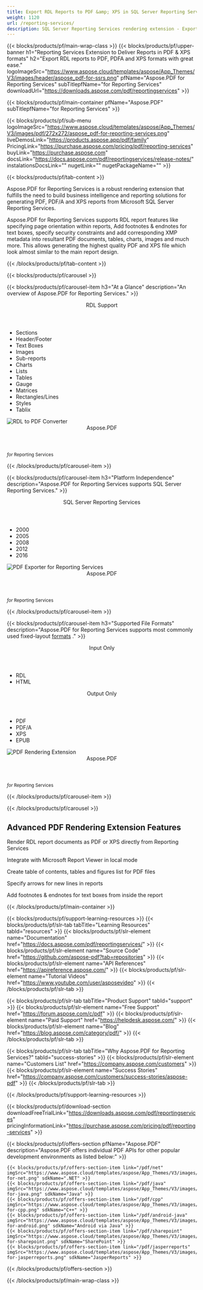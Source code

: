 ```yaml
---
title: Export RDL Reports to PDF &amp; XPS in SQL Server Reporting Services 
weight: 1120
url: /reporting-services/ 
description: SQL Server Reporting Services rendering extension - Export PDF PDF/A and XPS reports containing tables charts and images from SQL Server
---
```


{{< blocks/products/pf/main-wrap-class >}}
{{< blocks/products/pf/upper-banner h1="Reporting Services Extension to Deliver Reports in PDF & XPS formats" h2="Export RDL reports to PDF, PDFA and XPS formats with great ease." logoImageSrc="https://www.aspose.cloud/templates/aspose/App_Themes/V3/images/header/aspose_pdf-for-ssrs.png" pfName="Aspose.PDF for Reporting Services" subTitlepfName="for Reporting Services" downloadUrl="https://downloads.aspose.com/pdf/reportingservices" >}}

{{< blocks/products/pf/main-container pfName="Aspose.PDF" subTitlepfName="for Reporting Services" >}}

{{< blocks/products/pf/sub-menu logoImageSrc="https://www.aspose.cloud/templates/aspose/App_Themes/V3/images/pdf/272x272/aspose_pdf-for-reporting-services.png" liveDemosLink="https://products.aspose.app/pdf/family" PricingLink="https://purchase.aspose.com/pricing/pdf/reporting-services" buyLink="https://purchase.aspose.com" docsLink="https://docs.aspose.com/pdf/reportingservices/release-notes/" instalationsDocsLink="" nugetLink="" nugetPackageName="" >}}

{{< blocks/products/pf/tab-content >}}
<p>
 Aspose.PDF for Reporting Services is a robust rendering extension that fulfills the need to build business intelligence and reporting solutions for generating PDF, PDF/A and XPS reports from Microsoft SQL Server Reporting Services.
</p>

<p>
 Aspose.PDF for Reporting Services supports RDL report features like specifying page orientation within reports, Add footnotes &amp; endnotes for text boxes, specify security constraints and add corresponding XMP metadata into resultant PDF documents, tables, charts, images and much more. This allows generating the highest quality PDF and XPS file which look almost similar to the main report design.
</p>

{{< /blocks/products/pf/tab-content >}}

<!--Diagrams Start-->
{{< blocks/products/pf/carousel >}}

{{< blocks/products/pf/carousel-item h3="At a Glance" description="An overview of Aspose.PDF for Reporting Services." >}}
<div class="diagram1 d1-rs">
 <div class="d1-row">
  <div class="d1-col d1-left">
   <header>
    <i class="fa fa-file-image-o">
    </i>
    RDL Support
   </header>
   <ul>
    <li>
     Sections
    </li>
    <li>
     Header/Footer
    </li>
    <li>
     Text Boxes
    </li>
    <li>
     Images
    </li>
    <li>
     Sub-reports
    </li>
    <li>
     Charts
    </li>
    <li>
     Lists
    </li>
    <li>
     Tables
    </li>
    <li>
     Gauge
    </li>
    <li>
     Matrices
    </li>
    <li>
     Rectangles/Lines
    </li>
    <li>
     Styles
    </li>
    <li>
     Tablix
    </li>
   </ul>
  </div>
  <!--/left-->
  <div class="d1-col d1-right">
  </div>
  <!--/right-->
 </div>
 <!--/row-->
 <div class="d1-logo">
  <img alt="RDL to PDF Converter" src="https://www.aspose.cloud/templates/aspose/App_Themes/V3/images/pdf/272x272/aspose_pdf-for-reporting-services.png"/>
  <header>
   Aspose.PDF
  </header>
  <footer>
   <small>
    <em>
     for
    </em>
    Reporting Services
   </small>
  </footer>
 </div>
 <!--/logo-->
</div>

{{< /blocks/products/pf/carousel-item >}}

{{< blocks/products/pf/carousel-item h3="Platform Independence" description="Aspose.PDF for Reporting Services supports SQL Server Reporting Services." >}}
<div class="diagram1 d1-rs">
 <div class="d1-row">
  <div class="d1-col d1-left">
  </div>
  <!--/left-->
  <div class="d1-col d1-right">
   <header style="padding-left: 0px;">
    <i class="fa fa-cubes">
    </i>
    SQL Server Reporting Services
   </header>
   <ul>
    <li>
     2000
    </li>
    <li>
     2005
    </li>
    <li>
     2008
    </li>
    <li>
     2012
    </li>
    <li>
     2016
    </li>
   </ul>
  </div>
  <!--/right-->
 </div>
 <!--/row-->
 <div class="d1-logo">
  <img alt="PDF Exporter for Reporting Services" src="https://www.aspose.cloud/templates/aspose/App_Themes/V3/images/pdf/272x272/aspose_pdf-for-reporting-services.png"/>
  <header>
   Aspose.PDF
  </header>
  <footer>
   <small>
    <em>
     for
    </em>
    Reporting Services
   </small>
  </footer>
 </div>
 <!--/logo-->
</div>

{{< /blocks/products/pf/carousel-item >}}

{{< blocks/products/pf/carousel-item h3="Supported File Formats" description="Aspose.PDF for Reporting Services supports most commonly used fixed-layout [formats](https://docs.aspose.com/pdf/reportingservices/supported-file-formats/)  ." >}}
<div class="diagram1 d2 d1-rs">
 <div class="d1-row">
  <div class="d1-col d1-left">
   <header>
    <i class="fa fa-long-arrow-down">
    </i>
    Input Only
   </header>
   <ul>
    <li>
     RDL
    </li>
    <li>
     HTML
    </li>
   </ul>
  </div>
  <!--/left-->
  <div class="d1-col d1-right">
   <header>
    <i class="fa fa-mail-forward">
    </i>
    Output Only
   </header>
   <ul>
    <li>
     PDF
    </li>
    <li>
     PDF/A
    </li>
    <li>
     XPS
    </li>
    <li>
     EPUB
    </li>
   </ul>
  </div>
  <!--/right-->
 </div>
 <!--/row-->
 <div class="d1-logo">
  <img alt="PDF Rendering Extension" src="https://www.aspose.cloud/templates/aspose/App_Themes/V3/images/pdf/272x272/aspose_pdf-for-reporting-services.png"/>
  <header>
   Aspose.PDF
  </header>
  <footer>
   <small>
    <em>
     for
    </em>
    Reporting Services
   </small>
  </footer>
 </div>
 <!--/logo-->
</div>

{{< /blocks/products/pf/carousel-item >}}

{{< /blocks/products/pf/carousel >}}
<!--Diagrams End-->

<!--Feature-section Start-->
<div class="container-fluid features-section bg-gray singleproduct">
 <a class="anchor" id="features" name="features">
 </a>
 <div class="row">
  <div class="container">
   <h2 class="pr-ft">
    Advanced PDF Rendering Extension Features
   </h2>
   <p>
   </p>
   <div class="col-lg-4">
    <em class="fa fa-file-pdf-o ico-blue fa-2x col-lg-2">
    </em>
    <p class="col-lg-10">
     Render RDL report documents as PDF or XPS directly from Reporting Services
    </p>
   </div>
   <div class="col-lg-4">
    <em class="fa fa-cog ico-blue fa-2x col-lg-2">
    </em>
    <p class="col-lg-10">
     Integrate with Microsoft Report Viewer in local mode
    </p>
   </div>
   <div class="col-lg-4">
    <em class="fa fa-list-alt ico-blue fa-2x col-lg-2">
    </em>
    <p class="col-lg-10">
     Create table of contents, tables and figures list for PDF files
    </p>
   </div>
   <div class="col-lg-4">
    <em class="fa fa-exchange ico-blue fa-2x col-lg-2">
    </em>
    <p class="col-lg-10">
     Specify arrows for new lines in reports
    </p>
   </div>
   <div class="col-lg-4">
    <em class="fa fa-sticky-note-o ico-blue fa-2x col-lg-2">
    </em>
    <p class="col-lg-10">
     Add footnotes &amp; endnotes for text boxes from inside the report
    </p>
   </div>
   <!--

<div class="col-lg-4"><em class="fa fa-file-code-o ico-blue fa-2x col-lg-2"> </em>

<p class="col-lg-10">Render HTML code within textboxes in HTML rather than standard plain text</p>

</div>

-->
   <div class="col-lg-4">
    <em class="fa fa-line-chart ico-blue fa-2x col-lg-2">
    </em>
    <p class="col-lg-10">
     Explicitly specify the orientation of each page within reports
    </p>
   </div>
   <div class="col-lg-4">
    <em class="fa fa-lock ico-blue fa-2x col-lg-2">
    </em>
    <p class="col-lg-10">
     Specify security constraints for the resultant document
    </p>
   </div>
   <div class="col-lg-4">
    <em class="fa fa-font ico-blue fa-2x col-lg-2">
    </em>
    <p class="col-lg-10">
     Embed font information into the resultant file
    </p>
   </div>
   <div class="col-lg-4">
    <em class="fa fa-file-excel-o ico-blue fa-2x col-lg-2">
    </em>
    <p class="col-lg-10">
     Specify page size information for the resultant PDF &amp; XPS
    </p>
   </div>
   <div class="col-lg-4">
    <em class="fa fa-server ico-blue fa-2x col-lg-2">
    </em>
    <p class="col-lg-10">
     Add corresponding XMP metadata into resultant PDF documents
    </p>
   </div>
   <div class="col-lg-4">
    <em class="fa fa-file-pdf-o ico-blue fa-2x col-lg-2">
    </em>
    <p class="col-lg-10">
     Create PDF/A compliant documents
    </p>
   </div>
   <div class="col-lg-4">
    <em class="fa fa-expand ico-blue fa-2x col-lg-2">
    </em>
    <p class="col-lg-10">
     Set the page margin size information for produced PDF documents
    </p>
   </div>
   <div class="col-lg-12">
    <h2 class="h2title">
     Broad RDL Support
    </h2>
    <p>
     Aspose.PDF for Reporting Services supports the RDL specification. So no need to customize or redesign existing reports to work with the extension. One can use any RDL report designer of his choice and the exported report will be exactly similar as designed.
    </p>
    <!-- 

<p>Aspose.PDF for Reporting Services supports the following RDL elements:</p>

<div class="col-lg-4">

<ul class="unstyled">

<li>Sections</li>

<li>Headers</li>

<li>Footers</li>

<li>Textboxes</li>

</ul>

</div>

<div class="col-lg-4">

<ul class="unstyled">

<li>Images</li>

<li>Charts</li>

<li>Lists</li>

<li>Tables</li>

</ul>

</div>

<div class="col-lg-4">

<ul class="unstyled">

<li>Matrices</li>

<li>Styles</li>

<li>Rectangles</li>

<li>Lines</li>

</ul>

</div>

-->
   </div>
   <div class="col-lg-12">
    <h2 class="h2title">
     Parametric Support
    </h2>
    <p>
     You can specify many configuration parameters that have an effect on how Aspose.PDF for Reporting Services generates documents. The following list defines a handful of the many parameters supported by Aspose.PDF for Reporting Services.
    </p>
    <div class="col-lg-3">
     <ul class="unstyled">
      <li>
       Page orientation
      </li>
      <li>
       HTML formatting
      </li>
      <li>
       Security settings
      </li>
      <li>
       Row across pages
      </li>
     </ul>
    </div>
    <div class="col-lg-3">
     <ul class="unstyled">
      <li>
       IsFont Embedded
      </li>
      <li>
       Page Margin Size
      </li>
      <li>
       Page size
      </li>
      <li>
       XMP MetaData
      </li>
     </ul>
    </div>
    <div class="col-lg-3">
     <ul class="unstyled">
      <li>
       PDF conformance
      </li>
      <li>
       List Section
      </li>
      <li>
       Footnote or endnote
      </li>
      <li>
       Line arrows
      </li>
     </ul>
    </div>
    <div class="col-lg-3">
     <ul class="unstyled">
      <li>
       Page Rotating Angle
      </li>
      <li>
       PDF Compression
      </li>
      <li>
       Text Alignment Options
      </li>
     </ul>
    </div>
   </div>
   <div class="col-lg-12">
    <h2 class="h2title">
     Integration with Microsoft Report Viewer
    </h2>
    <p>
     Aspose.PDF for Reporting Services can easily be integrated with Microsoft Report viewer where the Report Viewer can generate reports independently using a built-in engine (local mode), or it can display reports that are generated through Microsoft SQL Server Reporting Services Report Server (remote mode).
    </p>
   </div>
   <div class="col-lg-12">
    <h2 class="h2title">
     Generate PDF/A Compliant Documents
    </h2>
    <p>
     Aspose.PDF for Reporting Services supports certain configuration parameters that affect how the PDF document will be generated. Among these is
     <strong>
      PdfConformance
     </strong>
     , which can be used to generate the resultant PDF in PDF/A compliant format, if needed.
    </p>
   </div>
   <div class="col-lg-12">
    <h2 class="h2title">
     Adobe Acrobat Automation – Not Needed
    </h2>
    <p>
     Aspose.PDF for Reporting Services is built using managed code that can be installed and deployed as a single MSI installer or as a separator without needing Adobe Acrobat installed. It is easier and flexible to use compared to Adobe Acrobat automation.
    </p>
   </div>
  </div>
 </div>
</div>
<!--Feature-section End-->

{{< /blocks/products/pf/main-container >}}


{{< blocks/products/pf/support-learning-resources >}}
{{< blocks/products/pf/slr-tab tabTitle="Learning Resources" tabId="resources" >}}
{{< blocks/products/pf/slr-element name="Documentation" href="https://docs.aspose.com/pdf/reportingservices/" >}}
{{< blocks/products/pf/slr-element name="Source Code" href="https://github.com/aspose-pdf?tab=repositories" >}}
{{< blocks/products/pf/slr-element name="API References" href="https://apireference.aspose.com/" >}}
{{< blocks/products/pf/slr-element name="Tutorial Videos" href="https://www.youtube.com/user/asposevideo" >}}
{{< /blocks/products/pf/slr-tab >}}

{{< blocks/products/pf/slr-tab tabTitle="Product Support" tabId="support" >}}
{{< blocks/products/pf/slr-element name="Free Support" href="https://forum.aspose.com/c/pdf" >}}
{{< blocks/products/pf/slr-element name="Paid Support" href="https://helpdesk.aspose.com/" >}}
{{< blocks/products/pf/slr-element name="Blog" href="https://blog.aspose.com/category/pdf/" >}}
{{< /blocks/products/pf/slr-tab >}}

{{< blocks/products/pf/slr-tab tabTitle="Why Aspose.PDF for Reporting Services?" tabId="success-stories" >}}
{{< blocks/products/pf/slr-element name="Customers List" href="https://company.aspose.com/customers" >}}
{{< blocks/products/pf/slr-element name="Success Stories" href="https://company.aspose.com/customers/success-stories/aspose-pdf" >}}
{{< /blocks/products/pf/slr-tab >}}

{{< /blocks/products/pf/support-learning-resources >}}

{{< blocks/products/pf/download-section downloadFreeTrialLink="https://downloads.aspose.com/pdf/reportingservices" pricingInformationLink="https://purchase.aspose.com/pricing/pdf/reporting-services" >}}

{{< blocks/products/pf/offers-section pfName="Aspose.PDF" description="Aspose.PDF offers individual PDF APIs for other popular development environments as listed below:" >}}

    {{< blocks/products/pf/offers-section-item link="/pdf/net" imgSrc="https://www.aspose.cloud/templates/aspose/App_Themes/V3/images/pdf/272x272/aspose_pdf-for-net.png" sdkName=".NET" >}}
    {{< blocks/products/pf/offers-section-item link="/pdf/java" imgSrc="https://www.aspose.cloud/templates/aspose/App_Themes/V3/images/pdf/272x272/aspose_pdf-for-java.png" sdkName="Java" >}}
    {{< blocks/products/pf/offers-section-item link="/pdf/cpp" imgSrc="https://www.aspose.cloud/templates/aspose/App_Themes/V3/images/pdf/272x272/aspose_pdf-for-cpp.png" sdkName="C++" >}}
    {{< blocks/products/pf/offers-section-item link="/pdf/android-java" imgSrc="https://www.aspose.cloud/templates/aspose/App_Themes/V3/images/pdf/272x272/aspose_pdf-for-android.png" sdkName="Android via Java" >}}
    {{< blocks/products/pf/offers-section-item link="/pdf/sharepoint" imgSrc="https://www.aspose.cloud/templates/aspose/App_Themes/V3/images/pdf/272x272/aspose_pdf-for-sharepoint.png" sdkName="SharePoint" >}}
    {{< blocks/products/pf/offers-section-item link="/pdf/jasperreports" imgSrc="https://www.aspose.cloud/templates/aspose/App_Themes/V3/images/pdf/272x272/aspose_pdf-for-jasperreports.png" sdkName="JasperReports" >}}

{{< /blocks/products/pf/offers-section >}}

{{< /blocks/products/pf/main-wrap-class >}}
